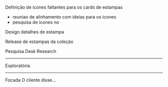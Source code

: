 Definição de ícones faltantes para os cards de estampas
- reuniao de alinhamento com ideias para os icones
- pesquisa de icones no 

Design detalhes de estampa

Release de estampas da coleção

Pesquisa
Desk Research

---

Exploratória

---

Focada
O cliente disse...


